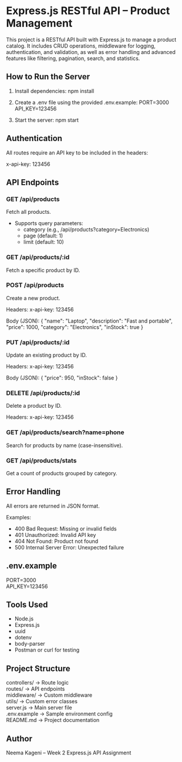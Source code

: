 # Express.js RESTful API – Product Management

This project is a RESTful API built with Express.js to manage a product catalog. It includes CRUD operations, middleware for logging, authentication, and validation, as well as error handling and advanced features like filtering, pagination, search, and statistics.

## How to Run the Server

1. Install dependencies:
   npm install

2. Create a .env file using the provided .env.example:
   PORT=3000
   API_KEY=123456

3. Start the server:
   npm start

## Authentication

All routes require an API key to be included in the headers:

x-api-key: 123456

## API Endpoints

### GET /api/products
Fetch all products.
- Supports query parameters:
  - category (e.g., /api/products?category=Electronics)
  - page (default: 1)
  - limit (default: 10)

### GET /api/products/:id
Fetch a specific product by ID.

### POST /api/products
Create a new product.

Headers:
x-api-key: 123456

Body (JSON):
{
  "name": "Laptop",
  "description": "Fast and portable",
  "price": 1000,
  "category": "Electronics",
  "inStock": true
}

### PUT /api/products/:id
Update an existing product by ID.

Headers:
x-api-key: 123456

Body (JSON):
{
  "price": 950,
  "inStock": false
}

### DELETE /api/products/:id
Delete a product by ID.

Headers:
x-api-key: 123456

### GET /api/products/search?name=phone
Search for products by name (case-insensitive).

### GET /api/products/stats
Get a count of products grouped by category.

## Error Handling

All errors are returned in JSON format.

Examples:
- 400 Bad Request: Missing or invalid fields
- 401 Unauthorized: Invalid API key
- 404 Not Found: Product not found
- 500 Internal Server Error: Unexpected failure

## .env.example

PORT=3000  
API_KEY=123456

## Tools Used

- Node.js
- Express.js
- uuid
- dotenv
- body-parser
- Postman or curl for testing

## Project Structure

controllers/         → Route logic  
routes/              → API endpoints  
middleware/          → Custom middleware  
utils/               → Custom error classes  
server.js            → Main server file  
.env.example         → Sample environment config  
README.md            → Project documentation

## Author

Neema Kageni – Week 2 Express.js API Assignment
